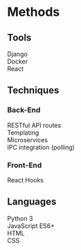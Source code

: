 # Methods

## Tools
Django <br/>
Docker <br/>
React <br/>


## Techniques
### Back-End
RESTful API routes <br/>
Templating <br/>
Microservices <br/>
IPC integration (polling) <br/>

### Front-End
React Hooks <br/>


## Languages
Python 3 <br/>
JavaScript ES6+ <br/>
HTML <br/>
CSS <br/>
